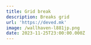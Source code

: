 ```yaml
---
title: Grid break
description: Breaks grid
url: 'https://deved.mk'
image: /wallhaven-l881jp.png
date: 2023-11-25T23:00:00.000Z
---
```


